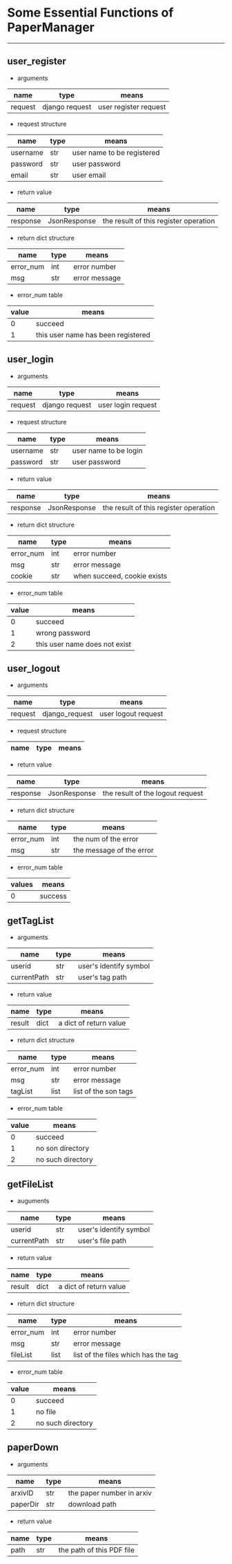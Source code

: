 # Some Essential Functions of PaperManager
-------------

## user_register

- arguments

| name    | type           | means                          |
| ------  | ------         | ------                         |
| request | django request | user register request          |

- request structure

| name     | type   | means                      |
| ------   | ------ | ------                     |
| username | str    | user name to be registered |
| password | str    | user password              |
| email    | str    | user email                 |

- return value

| name     | type         | means                                 |
| ------   | ------       | ------                                |
| response | JsonResponse | the result of this register operation |

- return dict structure

| name      | type   | means         |
| ------    | ------ | ------        |
| error_num | int    | error number  |
| msg       | str    | error message |

- error_num table

|  value | means                              |
| ------ | ------                             |
|      0 | succeed                            |
|      1 | this user name has been registered |

## user_login

- arguments

| name    | type           | means                          |
| ------  | ------         | ------                         |
| request | django request | user login request             |

- request structure

| name     | type   | means                      |
| ------   | ------ | ------                     |
| username | str    | user name to be login      |
| password | str    | user password              |

- return value

| name     | type         | means                                 |
| ------   | ------       | ------                                |
| response | JsonResponse | the result of this register operation |

- return dict structure

| name      | type   | means                       |
| ------    | ------ | ------                      |
| error_num | int    | error number                |
| msg       | str    | error message               |
| cookie    | str    | when succeed, cookie exists |

- error_num table

|  value | means                         |
| ------ | ------                        |
|      0 | succeed                       |
|      1 | wrong password                |
|      2 | this user name does not exist |

## user_logout

- arguments

| name    | type           | means               |
|---------|----------------|---------------------|
| request | django_request | user logout request |

- request structure

| name | type | means |
|------|------|-------|

- return value

| name     | type         | means                            |
|----------|--------------|----------------------------------|
| response | JsonResponse | the result of the logout request |

- return dict structure

| name      | type | means                    |
|-----------|------|--------------------------|
| error_num | int  | the num of the error     |
| msg       | str  | the message of the error |

- error_num table

| values | means   |
|--------|---------|
|      0 | success |

## getTagList

- arguments

| name        | type   | means                  |
| ------      | ------ | ------                 |
| userid      | str    | user's identify symbol |
| currentPath | str    | user's tag path        |

- return value

| name   | type   | means                  |
| ------ | ------ | ------                 |
| result | dict   | a dict of return value |

- return dict structure

| name      | type   | means                |
| ------    | ------ | ------               |
| error_num | int    | error number         |
| msg       | str    | error message        |
| tagList   | list   | list of the son tags |

- error_num table

|  value | means             |
| ------ | ------            |
|      0 | succeed           |
|      1 | no son directory  |
|      2 | no such directory |


## getFileList
- auguments

| name        | type   | means                  |
| ------      | ------ | ------                 |
| userid      | str    | user's identify symbol |
| currentPath | str    | user's file path       |

- return value

| name   | type   | means                  |
| ------ | ------ | ------                 |
| result | dict   | a dict of return value |

- return dict structure

| name      | type   | means                               |
| ------    | ------ | ------                              |
| error_num | int    | error number                        |
| msg       | str    | error message                       |
| fileList  | list   | list of the files which has the tag |

- error_num table

|  value | means             |
| ------ | ------            |
|      0 | succeed           |
|      1 | no file           |
|      2 | no such directory |


## paperDown

- arguments

| name     | type   | means                     |
| ------   | ------ | ------                    |
| arxivID  | str    | the paper number in arxiv |
| paperDir | str    | download path             |

- return value

| name   | type   | means                     |
| ------ | ------ | ------                    |
| path   | str    | the path of this PDF file |
